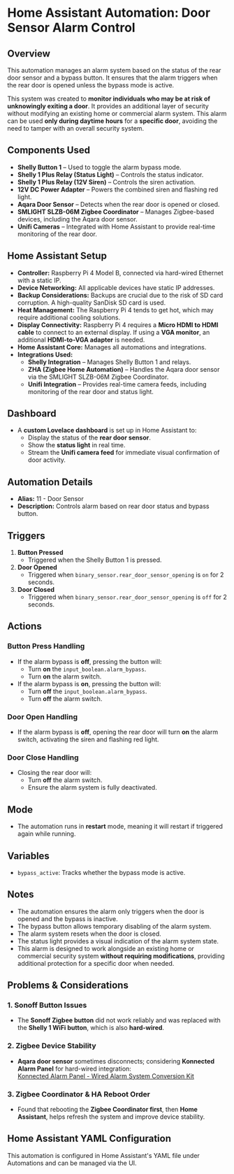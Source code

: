 # Home Assistant Automation: Door Sensor Alarm Control

## Overview
This automation manages an alarm system based on the status of the rear door sensor and a bypass button. It ensures that the alarm triggers when the rear door is opened unless the bypass mode is active.

This system was created to **monitor individuals who may be at risk of unknowingly exiting a door**. It provides an additional layer of security without modifying an existing home or commercial alarm system. This alarm can be used **only during daytime hours** for a **specific door**, avoiding the need to tamper with an overall security system.

## Components Used
- **Shelly Button 1** – Used to toggle the alarm bypass mode.
- **Shelly 1 Plus Relay (Status Light)** – Controls the status indicator.
- **Shelly 1 Plus Relay (12V Siren)** – Controls the siren activation.
- **12V DC Power Adapter** – Powers the combined siren and flashing red light.
- **Aqara Door Sensor** – Detects when the rear door is opened or closed.
- **SMLIGHT SLZB-06M Zigbee Coordinator** – Manages Zigbee-based devices, including the Aqara door sensor.
- **Unifi Cameras** – Integrated with Home Assistant to provide real-time monitoring of the rear door.

## Home Assistant Setup
- **Controller:** Raspberry Pi 4 Model B, connected via hard-wired Ethernet with a static IP.
- **Device Networking:** All applicable devices have static IP addresses.
- **Backup Considerations:** Backups are crucial due to the risk of SD card corruption. A high-quality SanDisk SD card is used.
- **Heat Management:** The Raspberry Pi 4 tends to get hot, which may require additional cooling solutions.
- **Display Connectivity:** Raspberry Pi 4 requires a **Micro HDMI to HDMI cable** to connect to an external display. If using a **VGA monitor**, an additional **HDMI-to-VGA adapter** is needed.
- **Home Assistant Core:** Manages all automations and integrations.
- **Integrations Used:**
  - **Shelly Integration** – Manages Shelly Button 1 and relays.
  - **ZHA (Zigbee Home Automation)** – Handles the Aqara door sensor via the SMLIGHT SLZB-06M Zigbee Coordinator.
  - **Unifi Integration** – Provides real-time camera feeds, including monitoring of the rear door and status light.

## Dashboard
- A **custom Lovelace dashboard** is set up in Home Assistant to:
  - Display the status of the **rear door sensor**.
  - Show the **status light** in real time.
  - Stream the **Unifi camera feed** for immediate visual confirmation of door activity.

## Automation Details
- **Alias:** 11 - Door Sensor
- **Description:** Controls alarm based on rear door status and bypass button.

## Triggers
1. **Button Pressed**
   - Triggered when the Shelly Button 1 is pressed.
2. **Door Opened**
   - Triggered when `binary_sensor.rear_door_sensor_opening` is `on` for 2 seconds.
3. **Door Closed**
   - Triggered when `binary_sensor.rear_door_sensor_opening` is `off` for 2 seconds.

## Actions
### Button Press Handling
- If the alarm bypass is **off**, pressing the button will:
  - Turn **on** the `input_boolean.alarm_bypass`.
  - Turn **on** the alarm switch.
- If the alarm bypass is **on**, pressing the button will:
  - Turn **off** the `input_boolean.alarm_bypass`.
  - Turn **off** the alarm switch.

### Door Open Handling
- If the alarm bypass is **off**, opening the rear door will turn **on** the alarm switch, activating the siren and flashing red light.

### Door Close Handling
- Closing the rear door will:
  - Turn **off** the alarm switch.
  - Ensure the alarm system is fully deactivated.

## Mode
- The automation runs in **restart** mode, meaning it will restart if triggered again while running.

## Variables
- `bypass_active`: Tracks whether the bypass mode is active.

## Notes
- The automation ensures the alarm only triggers when the door is opened and the bypass is inactive.
- The bypass button allows temporary disabling of the alarm system.
- The alarm system resets when the door is closed.
- The status light provides a visual indication of the alarm system state.
- This alarm is designed to work alongside an existing home or commercial security system **without requiring modifications**, providing additional protection for a specific door when needed.

## Problems & Considerations
### 1. **Sonoff Button Issues**
- The **Sonoff Zigbee button** did not work reliably and was replaced with the **Shelly 1 WiFi button**, which is also **hard-wired**.

### 2. **Zigbee Device Stability**
- **Aqara door sensor** sometimes disconnects; considering **Konnected Alarm Panel** for hard-wired integration:  
  [Konnected Alarm Panel - Wired Alarm System Conversion Kit](https://konnected.io/products/konnected-alarm-panel-wired-alarm-system-conversion-kit)

### 3. **Zigbee Coordinator & HA Reboot Order**
- Found that rebooting the **Zigbee Coordinator first**, then **Home Assistant**, helps refresh the system and improve device stability.

## Home Assistant YAML Configuration
This automation is configured in Home Assistant's YAML file under Automations and can be managed via the UI.


